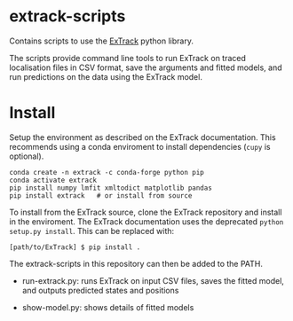 # extrack-scripts
Contains scripts to use the [ExTrack](https://github.com/vanTeeffelenLab/ExTrack) python library.

The scripts provide command line tools to run ExTrack on traced localisation files
in CSV format, save the arguments and fitted models, and run predictions on the
data using the ExTrack model.

# Install

Setup the environment as described on the ExTrack documentation. This recommends
using a conda enviroment to install dependencies (`cupy` is optional).

    conda create -n extrack -c conda-forge python pip
    conda activate extrack
    pip install numpy lmfit xmltodict matplotlib pandas
    pip install extrack   # or install from source

To install from the ExTrack source, clone the ExTrack repository and install in the enviroment.
The ExTrack documentation uses the deprecated `python setup.py install`.
This can be replaced with:

    [path/to/ExTrack] $ pip install .

The extrack-scripts in this repository can then be added to the PATH.

- run-extrack.py: runs ExTrack on input CSV files, saves the fitted model,
  and outputs predicted states and positions

- show-model.py: shows details of fitted models
